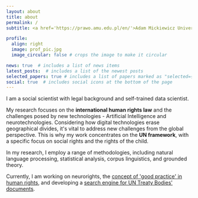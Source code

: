 ```yaml
---
layout: about
title: about
permalink: /
subtitle: <a href='https://prawo.amu.edu.pl/en/'>Adam Mickiewicz University</a> | l.szoszkiewicz@amu.edu.pl

profile:
  align: right
  image: prof_pic.jpg
  image_circular: false # crops the image to make it circular

news: true  # includes a list of news items
latest_posts:  # includes a list of the newest posts
selected_papers: true # includes a list of papers marked as "selected={true}"
social: true  # includes social icons at the bottom of the page
---
```


I am a social scientist with legal background and self-trained data scientist.

My research focuses on the <strong>international human rights law</strong> and the challenges posed by new technologies - <astrong>Artificial Intelligence and neurotechnologies</strong>. Considering how digital technologies erase geographical divides, it's vital to address new challenges from the global perspective. This is why my work concentrates on the <strong>UN framework</strong>, with a specific focus on social rights and the rights of the child. 

In my research, I employ a range of methodologies, including natural language processing, statistical analysis, corpus linguistics, and grounded theory.

Currently, I am working on neurorights, the <a href="https://lszoszk.github.io/projects/goodpractices/">concept of 'good practice' in human rights</a>, and developing a <a href="https://lszoszk.github.io/projects/generalcomments/">search engine for UN Treaty Bodies' documents</a>.
